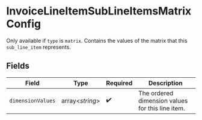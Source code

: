 # InvoiceLineItemSubLineItemsMatrixConfig

Only available if `type` is `matrix`. Contains the values of the matrix that this `sub_line_item` represents.


## Fields

| Field                                            | Type                                             | Required                                         | Description                                      |
| ------------------------------------------------ | ------------------------------------------------ | ------------------------------------------------ | ------------------------------------------------ |
| `dimensionValues`                                | array<*string*>                                  | :heavy_check_mark:                               | The ordered dimension values for this line item. |